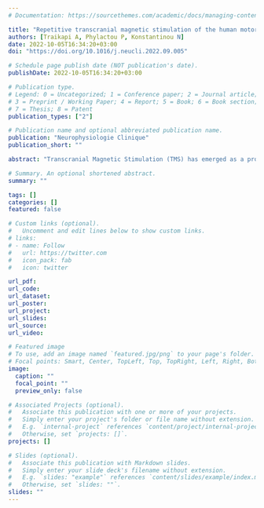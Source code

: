 ```yaml
---
# Documentation: https://sourcethemes.com/academic/docs/managing-content/

title: "Repetitive transcranial magnetic stimulation of the human motor cortex in the gamma band reduces cortical excitability"
authors: [Traikapi A, Phylactou P, Konstantinou N]
date: 2022-10-05T16:34:20+03:00
doi: "https://doi.org/10.1016/j.neucli.2022.09.005"

# Schedule page publish date (NOT publication's date).
publishDate: 2022-10-05T16:34:20+03:00

# Publication type.
# Legend: 0 = Uncategorized; 1 = Conference paper; 2 = Journal article;
# 3 = Preprint / Working Paper; 4 = Report; 5 = Book; 6 = Book section;
# 7 = Thesis; 8 = Patent
publication_types: ["2"]

# Publication name and optional abbreviated publication name.
publication: "Neurophysiologie Clinique"
publication_short: ""

abstract: "Transcranial Magnetic Stimulation (TMS) has emerged as a promising therapeutic tool in various neurological and psychiatric conditions owing to its potential to modulate cortical excitability and induce neuroplasticity effects that outlast the stimulation period. Repetitive TMS (rTMS) over the motor cortex has been extensively investigated as a non-invasive treatment to improve motor symptoms in conditions such as multiple sclerosis, Huntington’s disease, and amyotrophic lateral sclerosis, providing therapeutic efficacy. Recently, stimulation of the motor cortex has been employed for purposes beyond motor rehabilitation, including the treatment of, amongst others, headaches, sleep disorders and pain."

# Summary. An optional shortened abstract.
summary: ""

tags: []
categories: []
featured: false

# Custom links (optional).
#   Uncomment and edit lines below to show custom links.
# links:
# - name: Follow
#   url: https://twitter.com
#   icon_pack: fab
#   icon: twitter

url_pdf:
url_code:
url_dataset:
url_poster:
url_project:
url_slides:
url_source:
url_video:

# Featured image
# To use, add an image named `featured.jpg/png` to your page's folder. 
# Focal points: Smart, Center, TopLeft, Top, TopRight, Left, Right, BottomLeft, Bottom, BottomRight.
image:
  caption: ""
  focal_point: ""
  preview_only: false

# Associated Projects (optional).
#   Associate this publication with one or more of your projects.
#   Simply enter your project's folder or file name without extension.
#   E.g. `internal-project` references `content/project/internal-project/index.md`.
#   Otherwise, set `projects: []`.
projects: []

# Slides (optional).
#   Associate this publication with Markdown slides.
#   Simply enter your slide deck's filename without extension.
#   E.g. `slides: "example"` references `content/slides/example/index.md`.
#   Otherwise, set `slides: ""`.
slides: ""
---
```

